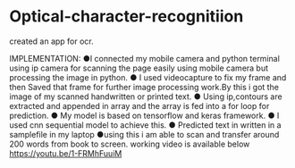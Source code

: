 # Optical-character-recognitiion
created an app for ocr.

IMPLEMENTATION:
●I connected my mobile camera and python terminal using ip camera for scanning the page easily using mobile camera but processing the image in python.
● I used videocapture to fix my frame and then Saved that frame for further image processing work.By this i got the image of my scanned handwritten or printed text.
● Using ip,contours are extracted and appended in array and the array is fed into a for loop for prediction.
● My model is based on tensorflow and keras framework.
● I used cnn sequential model to achieve this.
● Predicted text in written in a samplefile in my laptop
●using this i am able to scan and transfer around 200 words from book to screen.
working video is available below
https://youtu.be/1-FRMhFuuiM


